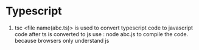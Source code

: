 # Typescript
1. tsc <file name(abc.ts)> is used to convert typescript code to javascript code after ts is converted to     js use : node abc.js to compile the code. because browsers only understand js 
